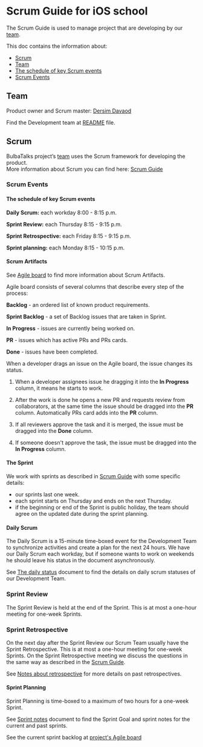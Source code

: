 # Scrum Guide for iOS school

The Scrum Guide is used to manage project that are developing by our [team](#team).

This doc contains the information about:

 - [Scrum](#scrum)
 - [Team](#team)  
 - [The schedule of key Scrum events](#the-schedule-of-key-Scrum-events)  
 - [Scrum Events](#scrum-events)
 
## Team

Product owner and Scrum master: [Dersim Davaod](https://github.com/dersim-davaod)

Find the Development team at [README](../README.md#authors) file.

## Scrum

BulbaTalks project’s [team](#team) uses the Scrum framework for developing the product.  
More information about Scrum you can find here: [Scrum Guide](https://www.scrumguides.org/docs/scrumguide/v2017/2017-Scrum-Guide-US.pdf#zoom=100) 


### Scrum Events

#### The schedule of key Scrum events

**Daily Scrum:** each workday 8:00 - 8:15 p.m.

**Sprint Review:** each Thursday 8:15 - 9:15 p.m.

**Sprint Retrospective:** each Friday 8:15 - 9:15 p.m.

**Sprint planning:** each Monday 8:15 - 10:15 p.m.

#### Scrum Artifacts

See [Agile board](https://github.com/dersim-davaod/CocoaHeads-iOS-School-Twitter-project/projects/1) to find more information about Scrum Artifacts.

Agile board consists of several columns that describe every step of the process:

**Backlog** - an ordered list of known product requirements.

**Sprint Backlog** - a set of Backlog issues that are taken in Sprint.

**In Progress** - issues are currently being worked on.

**PR** - issues which has active PRs and PRs cards.

**Done** - issues have been completed.

When a developer drags an issue on the Agile board, the issue changes its status.
1. When a developer assignees issue he dragging it into the **In Progress** column, it means he starts to work.

1. After the work is done he opens a new PR and requests review from collaborators, at the same time the issue should be dragged into the **PR** column. Automatically PRs card adds into the **PR** column.

1. If all reviewers approve the task and it is merged, the issue must be dragged into the **Done** column. 

1. If someone doesn't approve the task, the issue must be dragged into the **In Progress** column. 

#### The Sprint

We work with sprints as described in [Scrum Guide](#scrum) with some specific details:

  - our sprints last one week.
  - each sprint starts on Thursday and ends on the next Thursday.
  - if the beginning or end of the Sprint is public holiday, the team should agree on the updated date during the sprint planning.

#### Daily Scrum

The Daily Scrum is a 15-minute time-boxed event for the Development Team to synchronize activities and create a plan for the next 24 hours. We have our Daily Scrum each workday, but if someone wants to work on weekends he should leave his status in the document asynchronously.

See [The daily status](https://docs.google.com/spreadsheets/d/1swL2wWhy6hZb2XJzyvXoQbx3UiBeuGJYmSXoTl4N0NA/edit#gid=0) document to find the details on daily scrum statuses of our Development Team.

### Sprint Review

The Sprint Review is held at the end of the Sprint. This is at most a one-hour meeting for one-week Sprints.

### Sprint Retrospective

On the next day after the Sprint Review our Scrum Team usually have the Sprint Retrospective. This is at most a one-hour meeting for one-week Sprints. On the Sprint Retrospective meeting we discuss the questions in the same way as described in the [Scrum Guide](#scrum).

See [Notes about retrospective](https://docs.google.com/spreadsheets/d/17-9C6O2Z3nYUSz6iaBnfQODPEN3vocRj19LgzYjfdxg/edit#gid=0) for more details on past retrospectives.

#### Sprint Planning

Sprint Planning is time-boxed to a maximum of two hours for a one-week Sprint.

See [Sprint notes](https://docs.google.com/document/d/1PxbVa85ZyZQN0tlnibdIgxR1PC301dWRXumpPnWi33w/edit) document to find the Sprint Goal and sprint notes for the current and past sprints.

See the current sprint backlog at [project's Agile board](#scrum-artifacts) 